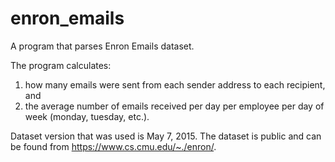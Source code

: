 # enron_emails
A program that parses Enron Emails dataset. 

The program calculates:
  1) how many emails were sent from each sender address to each recipient, and
  2) the average number of emails received per day per employee per day of week (monday, tuesday, etc.).

Dataset version that was used is May 7, 2015. The dataset is public and can be found from https://www.cs.cmu.edu/~./enron/.
